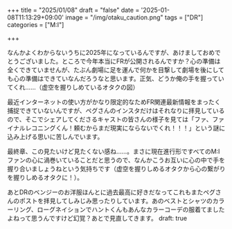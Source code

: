 +++
title = "2025/01/08"
draft = "false"
date = '2025-01-08T11:13:29+09:00'
image = "/img/otaku_caution.png"
tags = ["DR"]
categories = ["M:I"]

+++

なんかよくわからないうちに2025年になっているんですが、あけましておめでとうございました。ところで今年本当にFRが公開されるんですか？心の準備は全くできていませんが、たぶん劇場に足を運んで何かを目撃して劇場を後にしても心の準備はできていなんだろうなと思います。正気、どうか俺の手を握っていてくれ……（虚空を握りしめているオタクの図）

最近インターネットの使い方がかなり限定的なためFR関連最新情報をまったく捕捉できていないんですが、ペグさんのインスタだけはそれなりに拝見しているので、そこでシェアしてくださるキャストの皆さんの様子を見ては「ファ、ファイナルレコニングくん！頼むからまだ現実にならないでくれ！！！」という謎に込み上げる思いに苦しんでいます。

最終章、この見たいけど見たくない感ね……。まさに現在進行形ですべてのM:Iファンの心に渦巻いていることだと思うので、なんかこうお互いに心の中で手を握り合いましょうねという気持ちです（虚空を握りしめるオタクから心の繋がりを握りしめるオタクに！）。

あとDRのベンジーのお洋服ほんとに過去最高に好きだなってこれもまたペグさんのポストを拝見してしみじみ思ったりしています。あのベストとシャツのカラーリング、ローグネイションでハントくんもあんなカラーコーデの服着てましたよねって思うんですけど幻覚？あとで見直してきます。
draft: true

